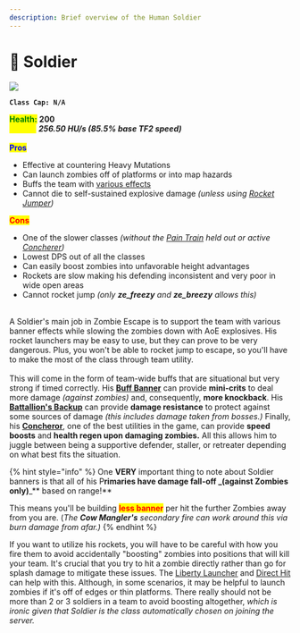 ```yaml
---
description: Brief overview of the Human Soldier
---
```


# 🚀 Soldier

![](../../../.gitbook/assets/Icon\_soldier\_blue.jpg)

**`Class Cap: N/A`**

<mark style="color:green;">**Health:**</mark> **200**\
<mark style="color:yellow;">**Speed:**</mark> _**256.50 HU/s (85.5% base TF2 speed)**_\
\
<mark style="color:blue;">**Pros**</mark>

* Effective at countering Heavy Mutations
* Can launch zombies off of platforms or into map hazards
* Buffs the team with [various effects](secondaries.md)
* Cannot die to self-sustained explosive damage _(unless using_ [_Rocket Jumper_](primaries.md#rocket-jumper)_)_

<mark style="color:red;">**Cons**</mark>

* One of the slower classes _(without the_ [_Pain Train_](melees.md#pain-train) _held out or active_ [_Concherer_](secondaries.md#concheror)_)_
* Lowest DPS out of all the classes
* Can easily boost zombies into unfavorable height advantages
* Rockets are slow making his defending inconsistent and very poor in wide open areas
* Cannot rocket jump _(only **ze\_freezy** and **ze\_breezy** allows this)_

\
A Soldier's main job in Zombie Escape is to support the team with various banner effects while slowing the zombies down with AoE explosives. His rocket launchers may be easy to use, but they can prove to be very dangerous. Plus, you won't be able to rocket jump to escape, so you'll have to make the most of the class through team utility.\
\
This will come in the form of team-wide buffs that are situational but very strong if timed correctly. His [**Buff Banner**](secondaries.md#buff-banner) can provide **mini-crits** to deal more damage _(against zombies)_ and, consequently, **more knockback**. His [**Battallion's Backup**](secondaries.md#battalions-backup) can provide **damage resistance** to protect against some sources of damage _(this includes damage taken from bosses.)_ Finally, his [**Concheror**](secondaries.md#concheror), one of the best utilities in the game, can provide **speed boosts** and **health regen upon damaging zombies.** All this allows him to juggle between being a supportive defender, staller, or retreater depending on what best fits the situation.&#x20;

{% hint style="info" %}
One **VERY** important thing to note about Soldier banners is that all of his P**rimaries have damage fall-off **_**(against Zombies only)**_** based on range!**&#x20;

This means you'll be building <mark style="color:red;">**less banner**</mark> per hit the further Zombies away from you are. (_The **Cow Mangler's** secondary fire can work around this via burn damage from afar.)_
{% endhint %}

If you want to utilize his rockets, you will have to be careful with how you fire them to avoid accidentally "boosting" zombies into positions that will kill your team. It's crucial that you try to hit a zombie directly rather than go for splash damage to mitigate these issues. The [Liberty Launcher](primaries.md#liberty-launcher) and [Direct Hit](primaries.md#direct-hit) can help with this. Although, in some scenarios, it may be helpful to launch zombies if it's off of edges or thin platforms. There really should not be more than 2 or 3 soldiers in a team to avoid boosting altogether, _which is ironic given that Soldier is the class automatically chosen on joining the server._
